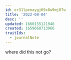 ```yaml
---
id: or31lpenaygj69x8w9mj87w
title: '2022-08-04'
desc: ''
updated: 1660155121946
created: 1659668713966
traitIds:
  - journalNote
---
```

where did this not go?